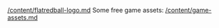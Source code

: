 [/content/flatredball-logo.md](/content/flatredball-logo.md) Some free game assets: [/content/game-assets.md](/content/game-assets.md)
